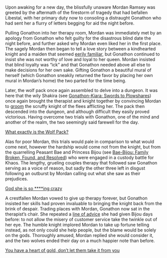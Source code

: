 <!-- title: Confidently Confidential -->

Upon awaking for a new day, the blissfully unaware Mordan Ramsey was greeted by the aftermath of the firestorm of tragedy that had befallen Libestal, with her primary duty now to consoling a distraught Gonathon who had sent her a flurry of letters begging for aid the night before. 

Pulling Gonathon into her therapy room, Mordan was immediately met by an apology from Gonathon who felt guilty for the disastrous blind date the night before, and further asked why Mordan even liked her in the first place. The sagely Mordan then began to tell a love story between a kindhearted knight and a maiden that seemed [eerily familiar](https://youtu.be/alQr5XqoUPs?t=974), but Gonathon continued to insist she was not worthy of love and loyal to her queen. Mordan insisted that blind loyalty was “ick” and that Gonathon needed above all else to make decisions for her own sake. Gifting Gonathon a beautiful mural of herself (which Gonathon sneakily returned the favor by placing her own mural in Mordan’s home) the two parted for the time being. 

Later, the wolf pack once again assembled to delve into a dungeon. It was here that the wily Shakira (see [Gonathon-Kiara: Swords to Plowshares](#edge:gigi-kiara-left-2-bottom-2)) once again brought the therapist and knight together by convincing Mordan to [groom](https://youtu.be/alQr5XqoUPs?t=5062) the scruffy knight of the flees afflicting her. The pack then descended into the dungeon, and although difficult they easily proved victorious. Having overcome two trials with Gonathon, one of the mind and another of the realm, the two seemingly said farewell for the day.

[What exactly is the Wolf Pack?](#embed:https://youtu.be/alQr5XqoUPs?t=4946)

Alas for poor Mordan, this trials would pale in comparison to what would come next, however the hardship would come not from the knight, but from the quarrelling Peasant Bae and Princess Bijou (see [Bae-Bijou: Family Broken, Found, and Resolved](#edge:bae-bijou-bottom-1-bottom-2)) who were engaged in a custody battle for Khaos. The lengthy, grueling couples therapy that followed saw Gonathon serving as a voice of reason, but sadly the other three left in disgust following an outburst by Mordan calling out what she saw as their prejudices. 

[God she is so ****ing crazy](#embed:https://youtu.be/alQr5XqoUPs?t=13255)

A crestfallen Mordan vowed to give up therapy forever, but Gonathon insisted her skills had proven invaluable to bringing the knight back from the brink of despair. Trading places with Mordan, Gonathon now sat in the therapist’s chair. She repeated a [line of advice](https://youtu.be/alQr5XqoUPs?t=13671) she had given Bijou days before: to not allow the misery of customer service take the twinkle out of her eye. The humble knight implored Mordan to take up fortune telling instead, as not only could she help people, but the blame would be solely on the gods. Thoroughly amused, Mordan replied she would consider it, and the two wolves ended their day on a much happier note than before. 

[You have a heart of gold, don’t let them take it from you](#embed:https://youtu.be/alQr5XqoUPs?t=13585)